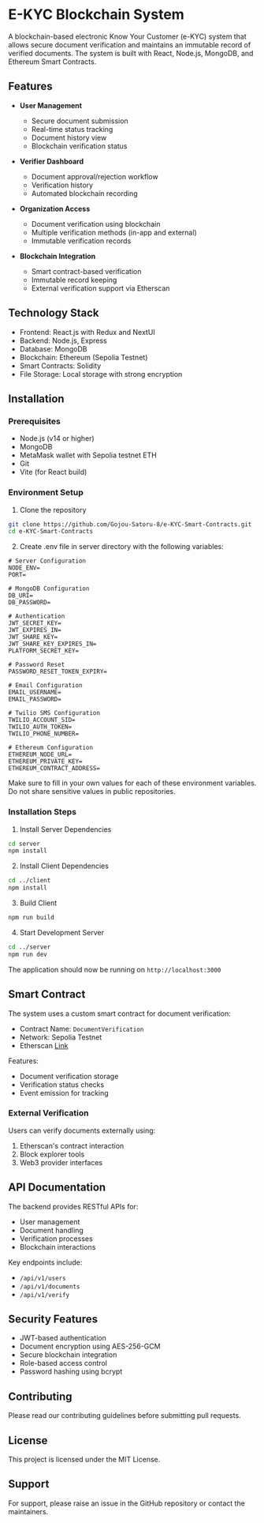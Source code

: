 # E-KYC Blockchain System

A blockchain-based electronic Know Your Customer (e-KYC) system that allows secure document verification and maintains an immutable record of verified documents. The system is built with React, Node.js, MongoDB, and Ethereum Smart Contracts.



## Features

- **User Management**

  - Secure document submission
  - Real-time status tracking
  - Document history view
  - Blockchain verification status

- **Verifier Dashboard**

  - Document approval/rejection workflow
  - Verification history
  - Automated blockchain recording

- **Organization Access**

  - Document verification using blockchain
  - Multiple verification methods (in-app and external)
  - Immutable verification records

- **Blockchain Integration**
  - Smart contract-based verification
  - Immutable record keeping
  - External verification support via Etherscan

## Technology Stack

- Frontend: React.js with Redux and NextUI
- Backend: Node.js, Express
- Database: MongoDB
- Blockchain: Ethereum (Sepolia Testnet)
- Smart Contracts: Solidity
- File Storage: Local storage with strong encryption

## Installation

### Prerequisites

- Node.js (v14 or higher)
- MongoDB
- MetaMask wallet with Sepolia testnet ETH
- Git
- Vite (for React build)

### Environment Setup

1. Clone the repository

```bash
git clone https://github.com/Gojou-Satoru-8/e-KYC-Smart-Contracts.git
cd e-KYC-Smart-Contracts
```

2. Create .env file in server directory with the following variables:

```env
# Server Configuration
NODE_ENV=
PORT=

# MongoDB Configuration
DB_URI=
DB_PASSWORD=

# Authentication
JWT_SECRET_KEY=
JWT_EXPIRES_IN=
JWT_SHARE_KEY=
JWT_SHARE_KEY_EXPIRES_IN=
PLATFORM_SECRET_KEY=

# Password Reset
PASSWORD_RESET_TOKEN_EXPIRY=

# Email Configuration
EMAIL_USERNAME=
EMAIL_PASSWORD=

# Twilio SMS Configuration
TWILIO_ACCOUNT_SID=
TWILIO_AUTH_TOKEN=
TWILIO_PHONE_NUMBER=

# Ethereum Configuration
ETHEREUM_NODE_URL=
ETHEREUM_PRIVATE_KEY=
ETHEREUM_CONTRACT_ADDRESS=
```

Make sure to fill in your own values for each of these environment variables. Do not share sensitive values in public repositories.

### Installation Steps

1. Install Server Dependencies

```bash
cd server
npm install
```

2. Install Client Dependencies

```bash
cd ../client
npm install
```

3. Build Client

```bash
npm run build
```

4. Start Development Server

```bash
cd ../server
npm run dev
```

The application should now be running on `http://localhost:3000`

## Smart Contract

The system uses a custom smart contract for document verification:

- Contract Name: `DocumentVerification`
- Network: Sepolia Testnet
- Etherscan [Link](https://sepolia.etherscan.io/address/0x4d517fbf373ca7de4b643b7909a286c571ae13da)

Features:
- Document verification storage
- Verification status checks
- Event emission for tracking

### External Verification

Users can verify documents externally using:

1. Etherscan's contract interaction
2. Block explorer tools
3. Web3 provider interfaces

## API Documentation

The backend provides RESTful APIs for:

- User management
- Document handling
- Verification processes
- Blockchain interactions

Key endpoints include:

- `/api/v1/users`
- `/api/v1/documents`
- `/api/v1/verify`

## Security Features

- JWT-based authentication
- Document encryption using AES-256-GCM
- Secure blockchain integration
- Role-based access control
- Password hashing using bcrypt
## Contributing

Please read our contributing guidelines before submitting pull requests.

## License

This project is licensed under the MIT License.

## Support

For support, please raise an issue in the GitHub repository or contact the maintainers.
